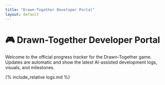 ```yaml
---
title: "Drawn-Together Developer Portal"
layout: default
---
```


# 🎮 Drawn-Together Developer Portal

Welcome to the official progress tracker for the Drawn-Together game. Updates are automatic and show the latest AI-assisted development logs, visuals, and milestones.

{% include_relative logs.md %}
